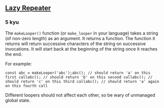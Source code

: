 <h2><a href=https://www.codewars.com/kata/51fc3beb41ecc97ee20000c3/train/javascript target="_blank">Lazy Repeater</a></h2><h3>5 kyu</h3><p>The <code>makeLooper()</code> function (or <code>make_looper</code> in your language) takes a string (of non-zero length) as an argument.  It returns a function.  The function it returns will return successive characters of the string on successive invocations.  It will start back at the beginning of the string once it reaches the end.</p><p>For example:</p><pre><code class="language-javascript"><span class="cm-keyword">const</span> <span class="cm-def">abc</span> <span class="cm-operator">=</span> <span class="cm-variable">makeLooper</span>(<span class="cm-string">'abc'</span>);<span class="cm-variable">abc</span>(); <span class="cm-comment">// should return 'a' on this first call</span><span class="cm-variable">abc</span>(); <span class="cm-comment">// should return 'b' on this second call</span><span class="cm-variable">abc</span>(); <span class="cm-comment">// should return 'c' on this third call</span><span class="cm-variable">abc</span>(); <span class="cm-comment">// should return 'a' again on this fourth call</span></code></pre><pre style="display: none;"><code class="language-coffeescript"><span class="cm-variable">abc</span> <span class="cm-punctuation">=</span> <span class="cm-variable">makeLooper</span> <span class="cm-string">'abc'</span><span class="cm-variable">abc</span><span class="cm-punctuation">(</span><span class="cm-punctuation">)</span> <span class="cm-comment"># should return 'a' on this first call</span><span class="cm-variable">abc</span><span class="cm-punctuation">(</span><span class="cm-punctuation">)</span> <span class="cm-comment"># should return 'b' on this second call</span><span class="cm-variable">abc</span><span class="cm-punctuation">(</span><span class="cm-punctuation">)</span> <span class="cm-comment"># should return 'c' on this third call</span><span class="cm-variable">abc</span><span class="cm-punctuation">(</span><span class="cm-punctuation">)</span> <span class="cm-comment"># should return 'a' again on this fourth call</span></code></pre><pre style="display: none;"><code class="language-csharp"><span class="cm-type">Func</span><span class="cm-operator">&lt;</span><span class="cm-type">char</span><span class="cm-operator">&gt;</span> <span class="cm-variable">abc</span> <span class="cm-operator">=</span> <span class="cm-variable">Kata</span>.<span class="cm-variable">MakeLooper</span>(<span class="cm-string">"abc"</span>);<span class="cm-variable">abc</span>(); <span class="cm-comment">// should return 'a' on this first call</span><span class="cm-variable">abc</span>(); <span class="cm-comment">// should return 'b' on this second call</span><span class="cm-variable">abc</span>(); <span class="cm-comment">// should return 'c' on this third call</span><span class="cm-variable">abc</span>(); <span class="cm-comment">// should return 'a' again on this fourth call</span></code></pre><pre style="display: none;"><code class="language-python"><span class="cm-variable">abc</span> <span class="cm-operator">=</span> <span class="cm-variable">make_looper</span>(<span class="cm-string">'abc'</span>)<span class="cm-variable">abc</span>() <span class="cm-comment"># should return 'a' on this first call</span><span class="cm-variable">abc</span>() <span class="cm-comment"># should return 'b' on this second call</span><span class="cm-variable">abc</span>() <span class="cm-comment"># should return 'c' on this third call</span><span class="cm-variable">abc</span>() <span class="cm-comment"># should return 'a' again on this fourth call</span></code></pre><pre style="display: none;"><code class="language-rust"><span class="cm-keyword">let mut</span> <span class="cm-def">abc</span> <span class="cm-operator">=</span> <span class="cm-variable">make_looper</span>(<span class="cm-string">"</span><span class="cm-string">abc</span><span class="cm-string">"</span>);<span class="cm-variable">abc</span>(); <span class="cm-comment">// should return 'a' on this first call</span><span class="cm-variable">abc</span>(); <span class="cm-comment">// should return 'b' on this second call</span><span class="cm-variable">abc</span>(); <span class="cm-comment">// should return 'c' on this third call</span><span class="cm-variable">abc</span>(); <span class="cm-comment">// should return 'a' again on this fourth call</span></code></pre><pre style="display: none;"><code class="language-cpp"><span class="cm-keyword">auto</span> <span class="cm-variable">abc</span> <span class="cm-operator">=</span> <span class="cm-variable">makeLooper</span>(<span class="cm-string">"abc"</span>);<span class="cm-variable">abc</span>(); <span class="cm-comment">// should return 'a' on this first call</span><span class="cm-variable">abc</span>(); <span class="cm-comment">// should return 'b' on this second call</span><span class="cm-variable">abc</span>(); <span class="cm-comment">// should return 'c' on this third call</span><span class="cm-variable">abc</span>(); <span class="cm-comment">// should return 'a' again on this fourth call</span></code></pre><pre style="display: none;"><code class="language-lua"><span class="cm-keyword">local</span> <span class="cm-variable">abc</span> = <span class="cm-variable">make_looper</span> <span class="cm-string">"abc"</span><span class="cm-variable">abc</span>() <span class="cm-comment">-- should return "a" on this first call</span><span class="cm-variable">abc</span>() <span class="cm-comment">-- should return "b" on this second call</span><span class="cm-variable">abc</span>() <span class="cm-comment">-- should return "c" on this third call</span><span class="cm-variable">abc</span>() <span class="cm-comment">-- should return "a" again on this fourth call</span></code></pre><pre style="display: none;"><code class="language-haskell"><span class="cm-variable">&gt;&gt;&gt;</span> <span class="cm-variable">abc</span> <span class="cm-keyword">&lt;-</span> <span class="cm-variable">makeLooper</span> <span class="cm-string">"abc"</span><span class="cm-variable">&gt;&gt;&gt;</span> <span class="cm-variable">abc</span><span class="cm-string">'a'</span><span class="cm-variable">&gt;&gt;&gt;</span> <span class="cm-variable">abc</span><span class="cm-string">'b'</span><span class="cm-variable">&gt;&gt;&gt;</span> <span class="cm-variable">abc</span><span class="cm-string">'c'</span><span class="cm-variable">&gt;&gt;&gt;</span> <span class="cm-variable">abc</span><span class="cm-string">'a'</span></code></pre><pre style="display: none;"><code class="language-java"><span class="cm-variable">Supplier</span><span class="cm-operator">&lt;</span><span class="cm-type">Character</span><span class="cm-operator">&gt;</span> <span class="cm-variable">abc</span> <span class="cm-operator">=</span> <span class="cm-variable">Solution</span>.<span class="cm-variable">makeLooper</span>(<span class="cm-string">"abc"</span>);<span class="cm-variable">abc</span>.<span class="cm-variable">get</span>(); <span class="cm-comment">// 'a'</span><span class="cm-variable">abc</span>.<span class="cm-variable">get</span>(); <span class="cm-comment">// 'b'</span><span class="cm-variable">abc</span>.<span class="cm-variable">get</span>(); <span class="cm-comment">// 'c'</span><span class="cm-variable">abc</span>.<span class="cm-variable">get</span>(); <span class="cm-comment">// 'a' (loops back to the first character after reaching the end)</span></code></pre><p>Different loopers should not affect each other, so be wary of unmanaged global state.</p>